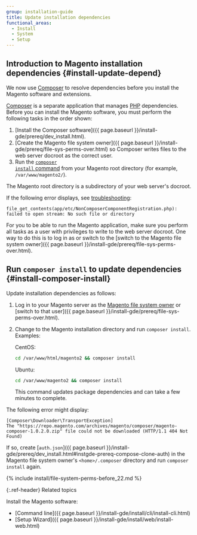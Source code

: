 ```yaml
---
group: installation-guide
title: Update installation dependencies
functional_areas:
  - Install
  - System
  - Setup
---
```


## Introduction to Magento installation dependencies {#install-update-depend}

We now use [Composer](http://getcomposer.org) to resolve dependencies before you install the Magento software and extensions.

[Composer](https://glossary.magento.com/composer) is a separate application that manages [PHP](https://glossary.magento.com/php) dependencies. Before you can install the Magento software, you must perform the following tasks in the order shown:

1. [Install the Composer software]({{ page.baseurl }}/install-gde/prereq/dev_install.html).
1. [Create the Magento file system owner]({{ page.baseurl }}/install-gde/prereq/file-sys-perms-over.html) so Composer writes files to the web server docroot as the correct user.
1. Run the [<code>composer install</code> command](#install-composer-install) from your Magento root directory (for example, `/var/www/magento2/`).

The Magento root directory is a subdirectory of your web server's docroot.

If the following error displays, see [troubleshooting](https://support.magento.com/hc/en-us/articles/360033818091):

```terminal
file_get_contents(app/etc/NonComposerComponentRegistration.php): failed to open stream: No such file or directory
```

For you to be able to run the Magento application, make sure you perform all tasks as a user with privileges to write to the web server docroot. One way to do this is to log in as or switch to the [switch to the Magento file system owner]({{ page.baseurl }}/install-gde/prereq/file-sys-perms-over.html).

## Run <code>composer install</code> to update dependencies {#install-composer-install}

Update installation dependencies as follows:

1. Log in to your Magento server as the [Magento file system owner](https://glossary.magento.com/magento-file-system-owner) or [switch to that user]({{ page.baseurl }}/install-gde/prereq/file-sys-perms-over.html).
1. Change to the Magento installation directory and run `composer install`. Examples:

   CentOS:

   ```bash
   cd /var/www/html/magento2 && composer install
   ```

   Ubuntu:

   ```bash
   cd /var/www/magento2 && composer install
   ```

   This command updates package dependencies and can take a few minutes to complete.

The following error might display:

```terminal
[Composer\Downloader\TransportException]
The "https://repo.magento.com/archives/magento/composer/magento-composer-1.0.2.0.zip" file could not be downloaded (HTTP/1.1 404 Not Found)
```

If so, create [`auth.json`]({{ page.baseurl }}/install-gde/prereq/dev_install.html#instgde-prereq-compose-clone-auth) in the Magento file system owner's `<home>/.composer` directory and run `composer install` again.

{% include install/file-system-perms-before_22.md %}

{:.ref-header}
Related topics

Install the Magento software:

*  [Command line]({{ page.baseurl }}/install-gde/install/cli/install-cli.html)
*  [Setup Wizard]({{ page.baseurl }}/install-gde/install/web/install-web.html)
